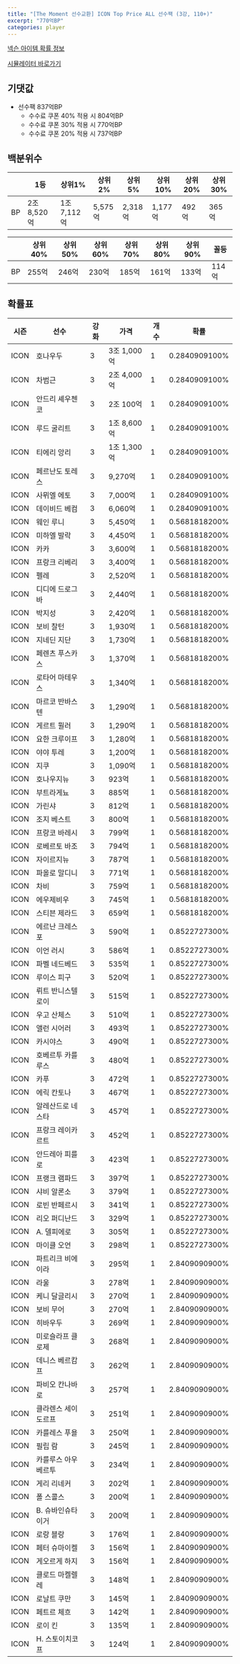 ```yaml
---
title: "[The Moment 선수교환] ICON Top Price ALL 선수팩 (3강, 110+)"
excerpt: "770억BP"
categories: player
---
```

[넥슨 아이템 확률 정보](http://iteminfo.nexon.com/probability/fco?sn=6715)

[시뮬레이터 바로가기](/simulator/6715)
## 기댓값
- 선수팩 837억BP
  - 수수료 쿠폰 40% 적용 시 804억BP
  - 수수료 쿠폰 30% 적용 시 770억BP
  - 수수료 쿠폰 20% 적용 시 737억BP


## 백분위수

||1등|상위1%|상위2%|상위5%|상위10%|상위20%|상위30%|
|---|---|---|---|---|---|---|---|
|BP|2조 8,520억|1조 7,112억|5,575억|2,318억|1,177억|492억|365억|

||상위40%|상위50%|상위60%|상위70%|상위80%|상위90%|꼴등|
|---|---|---|---|---|---|---|---|
|BP|255억|246억|230억|185억|161억|133억|114억|


## 확률표

|시즌|선수|강화|가격|개수|확률|
|---|---|---|---|---|---|
|ICON|호나우두|3|3조 1,000억|1|0.2840909100%|
|ICON|차범근|3|2조 4,000억|1|0.2840909100%|
|ICON|안드리 셰우첸코|3|2조 100억|1|0.2840909100%|
|ICON|루드 굴리트|3|1조 8,600억|1|0.2840909100%|
|ICON|티에리 앙리|3|1조 1,300억|1|0.2840909100%|
|ICON|페르난도 토레스|3|9,270억|1|0.2840909100%|
|ICON|사뮈엘 에토|3|7,000억|1|0.2840909100%|
|ICON|데이비드 베컴|3|6,060억|1|0.2840909100%|
|ICON|웨인 루니|3|5,450억|1|0.5681818200%|
|ICON|미하엘 발락|3|4,450억|1|0.5681818200%|
|ICON|카카|3|3,600억|1|0.5681818200%|
|ICON|프랑크 리베리|3|3,400억|1|0.5681818200%|
|ICON|펠레|3|2,520억|1|0.5681818200%|
|ICON|디디에 드로그바|3|2,440억|1|0.5681818200%|
|ICON|박지성|3|2,420억|1|0.5681818200%|
|ICON|보비 찰턴|3|1,930억|1|0.5681818200%|
|ICON|지네딘 지단|3|1,730억|1|0.5681818200%|
|ICON|페렌츠 푸스카스|3|1,370억|1|0.5681818200%|
|ICON|로타어 마테우스|3|1,340억|1|0.5681818200%|
|ICON|마르코 반바스텐|3|1,290억|1|0.5681818200%|
|ICON|게르트 뮐러|3|1,290억|1|0.5681818200%|
|ICON|요한 크루이프|3|1,280억|1|0.5681818200%|
|ICON|야야 투레|3|1,200억|1|0.5681818200%|
|ICON|지쿠|3|1,090억|1|0.5681818200%|
|ICON|호나우지뉴|3|923억|1|0.5681818200%|
|ICON|부트라게뇨|3|885억|1|0.5681818200%|
|ICON|가린샤|3|812억|1|0.5681818200%|
|ICON|조지 베스트|3|800억|1|0.5681818200%|
|ICON|프랑코 바레시|3|799억|1|0.5681818200%|
|ICON|로베르토 바조|3|794억|1|0.5681818200%|
|ICON|자이르지뉴|3|787억|1|0.5681818200%|
|ICON|파올로 말디니|3|771억|1|0.5681818200%|
|ICON|차비|3|759억|1|0.5681818200%|
|ICON|에우제비우|3|745억|1|0.5681818200%|
|ICON|스티븐 제라드|3|659억|1|0.5681818200%|
|ICON|에르난 크레스포|3|590억|1|0.8522727300%|
|ICON|이언 러시|3|586억|1|0.8522727300%|
|ICON|파벨 네드베드|3|535억|1|0.8522727300%|
|ICON|루이스 피구|3|520억|1|0.8522727300%|
|ICON|뤼트 반니스텔로이|3|515억|1|0.8522727300%|
|ICON|우고 산체스|3|510억|1|0.8522727300%|
|ICON|앨런 시어러|3|493억|1|0.8522727300%|
|ICON|카시야스|3|490억|1|0.8522727300%|
|ICON|호베르투 카를루스|3|480억|1|0.8522727300%|
|ICON|카푸|3|472억|1|0.8522727300%|
|ICON|에릭 칸토나|3|467억|1|0.8522727300%|
|ICON|알레산드로 네스타|3|457억|1|0.8522727300%|
|ICON|프랑크 레이카르트|3|452억|1|0.8522727300%|
|ICON|안드레아 피를로|3|423억|1|0.8522727300%|
|ICON|프랭크 램파드|3|397억|1|0.8522727300%|
|ICON|샤비 알론소|3|379억|1|0.8522727300%|
|ICON|로빈 반페르시|3|341억|1|0.8522727300%|
|ICON|리오 퍼디난드|3|329억|1|0.8522727300%|
|ICON|A. 델피에로|3|305억|1|0.8522727300%|
|ICON|마이클 오언|3|298억|1|0.8522727300%|
|ICON|파트리크 비에이라|3|295억|1|2.8409090900%|
|ICON|라울|3|278억|1|2.8409090900%|
|ICON|케니 달글리시|3|270억|1|2.8409090900%|
|ICON|보비 무어|3|270억|1|2.8409090900%|
|ICON|히바우두|3|269억|1|2.8409090900%|
|ICON|미로슬라프 클로제|3|268억|1|2.8409090900%|
|ICON|데니스 베르캄프|3|262억|1|2.8409090900%|
|ICON|파비오 칸나바로|3|257억|1|2.8409090900%|
|ICON|클라렌스 세이도르프|3|251억|1|2.8409090900%|
|ICON|카를레스 푸욜|3|250억|1|2.8409090900%|
|ICON|필립 람|3|245억|1|2.8409090900%|
|ICON|카를루스 아우베르투|3|234억|1|2.8409090900%|
|ICON|게리 리네커|3|202억|1|2.8409090900%|
|ICON|폴 스콜스|3|200억|1|2.8409090900%|
|ICON|B. 슈바인슈타이거|3|200억|1|2.8409090900%|
|ICON|로랑 블랑|3|176억|1|2.8409090900%|
|ICON|페터 슈마이켈|3|156억|1|2.8409090900%|
|ICON|게오르게 하지|3|156억|1|2.8409090900%|
|ICON|클로드 마켈렐레|3|148억|1|2.8409090900%|
|ICON|로날트 쿠만|3|145억|1|2.8409090900%|
|ICON|페트르 체흐|3|142억|1|2.8409090900%|
|ICON|로이 킨|3|135억|1|2.8409090900%|
|ICON|H. 스토이치코프|3|124억|1|2.8409090900%|
